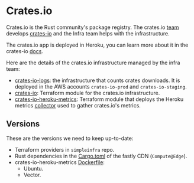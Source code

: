 # Crates.io

Crates.io is the Rust community's package registry. The crates.io
[team](https://www.rust-lang.org/governance/teams/dev-tools#team-crates-io)
develops [crates-io](https://github.com/rust-lang/crates.io) and the Infra team
helps with the infrastructure.

The crates.io app is deployed in Heroku, you can learn more about it in the
crates-io [docs](https://github.com/rust-lang/crates.io/blob/main/docs/ARCHITECTURE.md).

Here are the details of the crates.io infrastructure managed by the infra team:

- [crates-io-logs](https://github.com/rust-lang/simpleinfra/tree/master/terragrunt/modules/crates-io-logs):
  the infrastructure that counts crates downloads.
  It is deployed in the AWS accounts `crates-io-prod` and `crates-io-staging`.
- [crates-io](https://github.com/rust-lang/simpleinfra/tree/master/terragrunt/modules/crates-io):
  Terraform module for the crates.io infrastructure.
- [crates-io-heroku-metrics](https://github.com/rust-lang/simpleinfra/tree/master/terraform/crates-io-heroku-metrics):
  Terraform module that deploys the Heroku metrics [collector](https://github.com/rust-lang/crates-io-heroku-metrics)
  used to gather crates.io's metrics.

## Versions

These are the versions we need to keep up-to-date:

- Terraform providers in `simpleinfra` repo.
- Rust dependencies in the
  [Cargo.toml](https://github.com/rust-lang/simpleinfra/blob/master/terragrunt/modules/crates-io/compute-static/Cargo.toml)
  of the fastly CDN (`Compute@Edge`).
- crates-io-heroku-metrics [Dockerfile](https://github.com/rust-lang/crates-io-heroku-metrics/blob/main/Dockerfile):
  - Ubuntu.
  - Vector.
